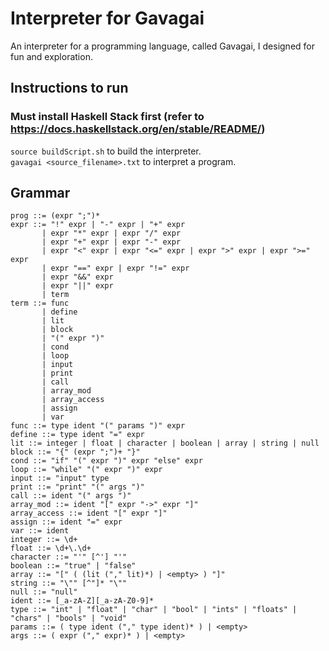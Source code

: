 # Interpreter for Gavagai
An interpreter for a programming language, called Gavagai, I designed for fun and exploration.

## Instructions to run
### Must install Haskell Stack first (refer to https://docs.haskellstack.org/en/stable/README/)
`source buildScript.sh` to build the interpreter.  
`gavagai <source_filename>.txt` to interpret a program.

## Grammar
```
prog ::= (expr ";")*
expr ::= "!" expr | "-" expr | "+" expr
       | expr "*" expr | expr "/" expr
       | expr "+" expr | expr "-" expr
       | expr "<" expr | expr "<=" expr | expr ">" expr | expr ">=" expr
       | expr "==" expr | expr "!=" expr
       | expr "&&" expr
       | expr "||" expr
       | term
term ::= func
       | define
       | lit
       | block
       | "(" expr ")"
       | cond
       | loop
       | input
       | print
       | call
       | array_mod
       | array_access
       | assign
       | var
func ::= type ident "(" params ")" expr
define ::= type ident "=" expr
lit ::= integer | float | character | boolean | array | string | null
block ::= "{" (expr ";")+ "}"
cond ::= "if" "(" expr ")" expr "else" expr
loop ::= "while" "(" expr ")" expr
input ::= "input" type
print ::= "print" "(" args ")"
call ::= ident "(" args ")"
array_mod ::= ident "[" expr "->" expr "]"
array_access ::= ident "[" expr "]"
assign ::= ident "=" expr
var ::= ident
integer ::= \d+
float ::= \d+\.\d+
character ::= "'" [^'] "'"
boolean ::= "true" | "false"
array ::= "[" ( (lit ("," lit)*) | <empty> ) "]"
string ::= "\"" [^"]* "\""
null ::= "null"
ident ::= [_a-zA-Z][_a-zA-Z0-9]*
type ::= "int" | "float" | "char" | "bool" | "ints" | "floats" | "chars" | "bools" | "void"
params ::= ( type ident ("," type ident)* ) | <empty>
args ::= ( expr ("," expr)* ) | <empty>
```
